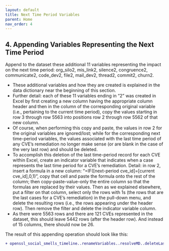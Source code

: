 ```yaml
---
layout: default
title: Next Time Period Variables
parent: Home
nav_order: 4
---
```



## 4. Appending Variables Representing the Next Time Period 

Append to the dataset these additional 11 variables representing the impact on the next time period: org_silo2, mis_link2, silence2, congruence2, communicate2, code_dev2, file2, mail_dev2, thread2, commit2, churn2.

* These additional variables and how they are created is explained in the data dictionary near the beginning of this section. 
* Further detail: each of these 11 variables ending in “2” was created in Excel by first creating a new column having the appropriate column header and then in the column of the corresponding original variable (i.e., pertaining to the current time period), copy the values starting in row 3 through row 5563 into positions row 2 through row 5562 of that new column. 
* Of course, when performing this copy and paste, the values in row 2 for the original variables are ignored/lost; while for the corresponding next time-period variables, the values associated with the last time period of any CVE’s remediation no longer make sense (or are blank in the case of the very last row) and should be deleted.
* To accomplish this deletion of the last time-period record for each CVE within Excel, create an indicator variable that indicates when a case represents the last time period for a CVE’s remediation. Detail: in row 2, insert a formula in a new column: “=IF([next-period cve_id]=[current cve_id],0,1)”, copy that cell and paste the formula onto the rest of the column; then copy-paste-value-only the entire column so that the formulas are replaced by their values. Then as we explained elsewhere, put a filter on that column, select only the rows with 1s (the rows that are the last cases for a CVE’s remediation) in the pull-down menu, and delete the resulting rows (i.e., the rows appearing under the header row). Then remove the filter and delete the indicator variable column.
* As there were 5563 rows and there are 121 CVEs represented in the dataset, this should leave 5442 rows (after the header row). And instead of 15 columns, there should now be 26.

The result of this appending operation should look like this:

```diff
+ openssl_social_smells_timeline..renameVariables..resolveMD..deleteLastRecordEachCVE.csv
```
